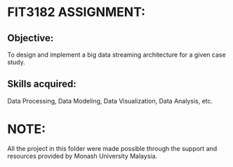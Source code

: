 # FIT3182 ASSIGNMENT:
## Objective:
To design and implement a big data streaming architecture for a given case study.

## Skills acquired:
Data Processing, Data Modeling, Data Visualization, Data Analysis, etc.

# NOTE:
All the project in this folder were made possible through the support and resources provided by Monash University Malaysia.
